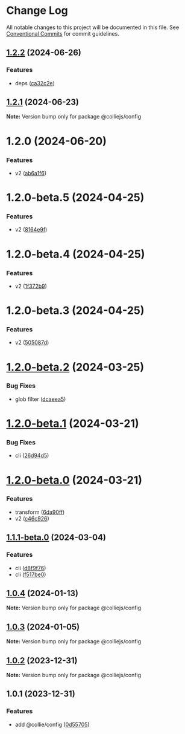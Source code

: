 # Change Log

All notable changes to this project will be documented in this file. See [Conventional Commits](https://conventionalcommits.org) for commit guidelines.

## [1.2.2](https://github.com/colliejs/colliejs/compare/@colliejs/config@1.2.1...@colliejs/config@1.2.2) (2024-06-26)

### Features

- deps ([ca32c2e](https://github.com/colliejs/colliejs/commit/ca32c2eb1c02ecbd0c532b73a5833abf207e7d05))

## [1.2.1](https://github.com/colliejs/colliejs/compare/@colliejs/config@1.2.0...@colliejs/config@1.2.1) (2024-06-23)

**Note:** Version bump only for package @colliejs/config

# 1.2.0 (2024-06-20)

### Features

- v2 ([ab6a1f6](https://github.com/colliejs/colliejs/commit/ab6a1f6aeaee1310cfbfd838ba3354fd64fe035e))

# 1.2.0-beta.5 (2024-04-25)

### Features

- v2 ([8164e9f](https://github.com/colliejs/colliejs/commit/8164e9fcaba5bb8786fb9172e4f9e7a8178ba2f6))

# 1.2.0-beta.4 (2024-04-25)

### Features

- v2 ([1f372b9](https://github.com/colliejs/colliejs/commit/1f372b9b9c55a33893a0743aef1e4c24488657aa))

# 1.2.0-beta.3 (2024-04-25)

### Features

- v2 ([505087d](https://github.com/colliejs/colliejs/commit/505087da313647eab7bafe72b571c5d6f0df34e1))

# [1.2.0-beta.2](https://github.com/colliejs/colliejs/compare/@colliejs/config@1.2.0-beta.1...@colliejs/config@1.2.0-beta.2) (2024-03-25)

### Bug Fixes

- glob filter ([dcaeea5](https://github.com/colliejs/colliejs/commit/dcaeea5e9d25b7a97278f3e735df0aa417d2991e))

# [1.2.0-beta.1](https://github.com/colliejs/colliejs/compare/@colliejs/config@1.2.0-beta.0...@colliejs/config@1.2.0-beta.1) (2024-03-21)

### Bug Fixes

- cli ([26d94d5](https://github.com/colliejs/colliejs/commit/26d94d5f097fc019696f26675f43c993d3457170))

# [1.2.0-beta.0](https://github.com/colliejs/colliejs/compare/@colliejs/config@1.1.1-beta.0...@colliejs/config@1.2.0-beta.0) (2024-03-21)

### Features

- transform ([6da90ff](https://github.com/colliejs/colliejs/commit/6da90ffbb670ce63283e057271043c9acd680f7b))
- v2 ([c46c926](https://github.com/colliejs/colliejs/commit/c46c92691f6b4a46c10274d400c061990a5475a9))

## [1.1.1-beta.0](https://github.com/colliejs/colliejs/compare/@colliejs/config@1.0.4...@colliejs/config@1.1.1-beta.0) (2024-03-04)

### Features

- cli ([d8f9f76](https://github.com/colliejs/colliejs/commit/d8f9f76d9c0c62710efef9d15cf17ac010f0410b))
- cli ([f517be0](https://github.com/colliejs/colliejs/commit/f517be0075bb9c8ec8381877cabe7b3e4e87cce6))

## [1.0.4](https://github.com/colliejs/colliejs/compare/@colliejs/config@1.0.3...@colliejs/config@1.0.4) (2024-01-13)

**Note:** Version bump only for package @colliejs/config

## [1.0.3](https://github.com/colliejs/colliejs/compare/@colliejs/config@1.0.2...@colliejs/config@1.0.3) (2024-01-05)

**Note:** Version bump only for package @colliejs/config

## [1.0.2](https://github.com/colliejs/colliejs/compare/@colliejs/config@1.0.1...@colliejs/config@1.0.2) (2023-12-31)

**Note:** Version bump only for package @colliejs/config

## 1.0.1 (2023-12-31)

### Features

- add @collie/config ([0d55705](https://github.com/colliejs/colliejs/commit/0d557053167164c4481fd576ab585bc68de29cab))
